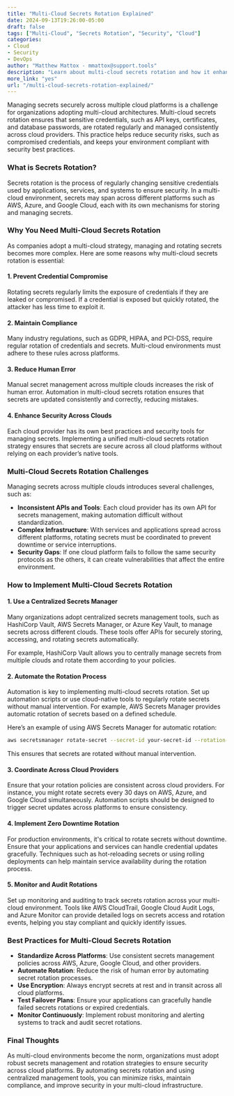 ```yaml
---
title: "Multi-Cloud Secrets Rotation Explained"  
date: 2024-09-13T19:26:00-05:00  
draft: false  
tags: ["Multi-Cloud", "Secrets Rotation", "Security", "Cloud"]  
categories:  
- Cloud  
- Security  
- DevOps  
author: "Matthew Mattox - mmattox@support.tools"  
description: "Learn about multi-cloud secrets rotation and how it enhances security across different cloud platforms."  
more_link: "yes"  
url: "/multi-cloud-secrets-rotation-explained/"  
---
```


Managing secrets securely across multiple cloud platforms is a challenge for organizations adopting multi-cloud architectures. Multi-cloud secrets rotation ensures that sensitive credentials, such as API keys, certificates, and database passwords, are rotated regularly and managed consistently across cloud providers. This practice helps reduce security risks, such as compromised credentials, and keeps your environment compliant with security best practices.

<!--more-->

### What is Secrets Rotation?

Secrets rotation is the process of regularly changing sensitive credentials used by applications, services, and systems to ensure security. In a multi-cloud environment, secrets may span across different platforms such as AWS, Azure, and Google Cloud, each with its own mechanisms for storing and managing secrets.

### Why You Need Multi-Cloud Secrets Rotation

As companies adopt a multi-cloud strategy, managing and rotating secrets becomes more complex. Here are some reasons why multi-cloud secrets rotation is essential:

#### 1. **Prevent Credential Compromise**

Rotating secrets regularly limits the exposure of credentials if they are leaked or compromised. If a credential is exposed but quickly rotated, the attacker has less time to exploit it.

#### 2. **Maintain Compliance**

Many industry regulations, such as GDPR, HIPAA, and PCI-DSS, require regular rotation of credentials and secrets. Multi-cloud environments must adhere to these rules across platforms.

#### 3. **Reduce Human Error**

Manual secret management across multiple clouds increases the risk of human error. Automation in multi-cloud secrets rotation ensures that secrets are updated consistently and correctly, reducing mistakes.

#### 4. **Enhance Security Across Clouds**

Each cloud provider has its own best practices and security tools for managing secrets. Implementing a unified multi-cloud secrets rotation strategy ensures that secrets are secure across all cloud platforms without relying on each provider’s native tools.

### Multi-Cloud Secrets Rotation Challenges

Managing secrets across multiple clouds introduces several challenges, such as:

- **Inconsistent APIs and Tools**: Each cloud provider has its own API for secrets management, making automation difficult without standardization.
- **Complex Infrastructure**: With services and applications spread across different platforms, rotating secrets must be coordinated to prevent downtime or service interruptions.
- **Security Gaps**: If one cloud platform fails to follow the same security protocols as the others, it can create vulnerabilities that affect the entire environment.

### How to Implement Multi-Cloud Secrets Rotation

#### 1. **Use a Centralized Secrets Manager**

Many organizations adopt centralized secrets management tools, such as HashiCorp Vault, AWS Secrets Manager, or Azure Key Vault, to manage secrets across different clouds. These tools offer APIs for securely storing, accessing, and rotating secrets automatically.

For example, HashiCorp Vault allows you to centrally manage secrets from multiple clouds and rotate them according to your policies.

#### 2. **Automate the Rotation Process**

Automation is key to implementing multi-cloud secrets rotation. Set up automation scripts or use cloud-native tools to regularly rotate secrets without manual intervention. For example, AWS Secrets Manager provides automatic rotation of secrets based on a defined schedule.

Here’s an example of using AWS Secrets Manager for automatic rotation:

```bash
aws secretsmanager rotate-secret --secret-id your-secret-id --rotation-lambda-arn your-lambda-arn
```

This ensures that secrets are rotated without manual intervention.

#### 3. **Coordinate Across Cloud Providers**

Ensure that your rotation policies are consistent across cloud providers. For instance, you might rotate secrets every 30 days on AWS, Azure, and Google Cloud simultaneously. Automation scripts should be designed to trigger secret updates across platforms to ensure consistency.

#### 4. **Implement Zero Downtime Rotation**

For production environments, it's critical to rotate secrets without downtime. Ensure that your applications and services can handle credential updates gracefully. Techniques such as hot-reloading secrets or using rolling deployments can help maintain service availability during the rotation process.

#### 5. **Monitor and Audit Rotations**

Set up monitoring and auditing to track secrets rotation across your multi-cloud environment. Tools like AWS CloudTrail, Google Cloud Audit Logs, and Azure Monitor can provide detailed logs on secrets access and rotation events, helping you stay compliant and quickly identify issues.

### Best Practices for Multi-Cloud Secrets Rotation

- **Standardize Across Platforms**: Use consistent secrets management policies across AWS, Azure, Google Cloud, and other providers.
- **Automate Rotation**: Reduce the risk of human error by automating secret rotation processes.
- **Use Encryption**: Always encrypt secrets at rest and in transit across all cloud platforms.
- **Test Failover Plans**: Ensure your applications can gracefully handle failed secrets rotations or expired credentials.
- **Monitor Continuously**: Implement robust monitoring and alerting systems to track and audit secret rotations.

### Final Thoughts

As multi-cloud environments become the norm, organizations must adopt robust secrets management and rotation strategies to ensure security across cloud platforms. By automating secrets rotation and using centralized management tools, you can minimize risks, maintain compliance, and improve security in your multi-cloud infrastructure.
